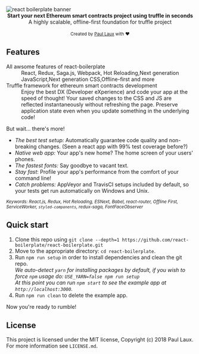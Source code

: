 <img src="https://raw.githubusercontent.com/react-boilerplate/react-boilerplate-brand/master/assets/banner-metal-optimized.jpg" alt="react boilerplate banner" align="center" />

<br />

<div align="center"><strong>Start your next Ethereum smart contracts project using truffle in seconds</strong></div>
<div align="center">A highly scalable, offline-first foundation for truffle project</div>

<br />

<div align="center">
  <sub>Created by <a href="https://twitter.com/dr_laux">Paul Laux</a> with ❤️ </sub>
</div>

## Features

<dl>
  <dt>All awsome features of react-boilerplate</dt>
  <dd>React, Redux, Saga.js, Webpack, Hot Reloading,Next generation JavaScript,Next generation CSS,Offline-first and more</dd>

  <dt>Truffle framework for ethereum smart contracts development</dt>
  <dd>Enjoy the best DX (Developer eXperience) and code your app at the speed of thought! Your saved changes to the CSS and JS are reflected instantaneously without refreshing the page. Preserve application state even when you update something in the underlying code!</dd>

</dl>

But wait... there's more!

  - *The best test setup:* Automatically guarantee code quality and non-breaking
    changes. (Seen a react app with 99% test coverage before?)
  - *Native web app:* Your app's new home? The home screen of your users' phones.
  - *The fastest fonts:* Say goodbye to vacant text.
  - *Stay fast*: Profile your app's performance from the comfort of your command
    line!
  - *Catch problems:* AppVeyor and TravisCI setups included by default, so your
    tests get run automatically on Windows and Unix.


<sub><i>Keywords: React.js, Redux, Hot Reloading, ESNext, Babel, react-router, Offline First, ServiceWorker, `styled-components`, redux-saga, FontFaceObserver</i></sub>

## Quick start

1. Clone this repo using `git clone --depth=1 https://github.com/react-boilerplate/react-boilerplate.git`
2. Move to the appropriate directory: `cd react-boilerplate`.<br />
3. Run `npm run setup` in order to install dependencies and clean the git repo.<br />
   *We auto-detect `yarn` for installing packages by default, if you wish to force `npm` usage do: `USE_YARN=false npm run setup`*<br />
   *At this point you can run `npm start` to see the example app at `http://localhost:3000`.*
4. Run `npm run clean` to delete the example app.

Now you're ready to rumble!

## License

This project is licensed under the MIT license, Copyright (c) 2018 Paul Laux. For more information see `LICENSE.md`.
